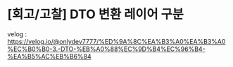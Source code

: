 # [회고/고찰] DTO 변환 레이어 구분

velog : https://velog.io/@onlydev7777/%ED%9A%8C%EA%B3%A0%EA%B3%A0%EC%B0%B0-3.-DTO-%EB%A0%88%EC%9D%B4%EC%96%B4-%EA%B5%AC%EB%B6%84
